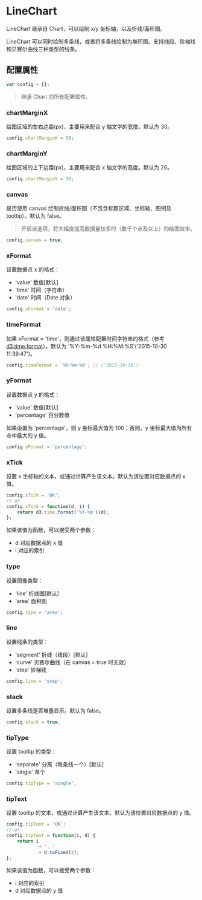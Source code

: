 LineChart
====

LineChart 继承自 Chart，可以绘制 x/y 坐标轴，以及折线/面积图。

LineChart 可以同时绘制多条线，或者将多条线绘制为堆积图。支持线段、阶梯线和贝赛尔曲线三种类型的线条。

配置属性
----

```js
var config = {};
```

>继承 Chart 的所有配置属性。

### chartMarginX

绘图区域的左右边距(px)，主要用来配合 y 轴文字的宽度。默认为 30。

```js
config.chartMarginX = 50;
```

### chartMarginY

绘图区域的上下边距(px)，主要用来配合 x 轴文字的高度。默认为 20。

```js
config.chartMarginY = 30;
```

### canvas

是否使用 canvas 绘制折线/面积图（不包含标题区域、坐标轴、图例及 tooltip）。默认为 false。

>开启该选项，将大幅度提高数据量较多时（数千个点及以上）的绘图效率。

```js
config.canvas = true;
```

### xFormat

设置数据点 x 的格式：

+ 'value' 数值[默认]
+ 'time' 时间（字符串）
+ 'date' 时间（Date 对象）

```js
config.xFormat = 'date';
```

### timeFormat

如果 xFormat = 'time'，则通过该属性配置时间字符串的格式（参考 [d3.time.format](https://github.com/mbostock/d3/wiki/Time-Formatting#format)）。默认为 '%Y-%m-%d %H:%M:%S'('2015-10-30 11:39:47')。

```js
config.timeFormat = '%Y-%m-%d'; // ('2015-10-30')
```

### yFormat

设置数据点 y 的格式：

+ 'value' 数值[默认]
+ 'percentage' 百分数值

如果设置为 'percentage'，则 y 坐标最大值为 100；否则，y 坐标最大值为所有点中最大的 y 值。

```js
config.yFormat = 'percentage';
```

### xTick

设置 x 坐标轴的文本，或通过计算产生该文本。默认为该位置对应数据点的 x 值。

```js
config.xTick = 'OK';
// or
config.xTick = function(d, i) {
	return d3.time.format('%Y-%m')(d);
};
```

如果该值为函数，可以接受两个参数：

+ d 对应数据点的 x 值
+ i 对应的索引

### type

设置图像类型：

+ 'line' 折线图[默认]
+ 'area' 面积图

```js
config.type = 'area';
```

### line

设置线条的类型：

+ 'segment' 折线（线段）[默认]
+ 'curve' 贝赛尔曲线（在 canvas = true 时无效）
+ 'step' 阶梯线

```js
config.line = 'step';
```

### stack

设置多条线是否堆叠显示。默认为 false。

```js
config.stack = true;
```

### tipType

设置 tooltip 的类型：

+ 'separate' 分离（每条线一个）[默认]
+ 'single' 单个

```js
config.tipType = 'single';
```

### tipText

设置 tooltip 的文本，或通过计算产生该文本。默认为该位置对应数据点的 y 值。

```js
config.tipText = 'OK';
// or
config.tipText = function(i, d) {
	return i
			+ '. '
			+ d.toFixed(2);
};
```

如果该值为函数，可以接受两个参数：

+ i 对应的索引
+ d 对应数据点的 y 值
